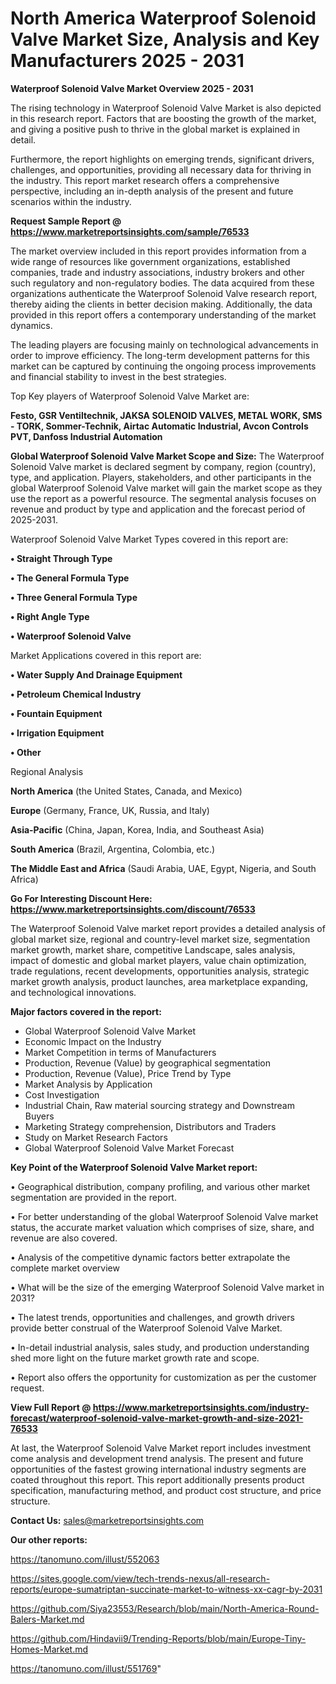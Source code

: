 # North America Waterproof Solenoid Valve Market Size, Analysis and Key Manufacturers 2025 - 2031

<Strong> Waterproof Solenoid Valve Market Overview 2025 - 2031</strong>

The rising technology in Waterproof Solenoid Valve Market is also depicted in this research report. Factors that are boosting the growth of the market, and giving a positive push to thrive in the global market is explained in detail.

Furthermore, the report highlights on emerging trends, significant drivers, challenges, and opportunities, providing all necessary data for thriving in the industry. This report market research offers a comprehensive perspective, including an in-depth analysis of the present and future scenarios within the industry.

<strong>Request Sample Report @ <a href=https://www.marketreportsinsights.com/sample/76533>https://www.marketreportsinsights.com/sample/76533</a></strong>

The market overview included in this report provides information from a wide range of resources like government organizations, established companies, trade and industry associations, industry brokers and other such regulatory and non-regulatory bodies. The data acquired from these organizations authenticate the Waterproof Solenoid Valve research report, thereby aiding the clients in better decision making. Additionally, the data provided in this report offers a contemporary understanding of the market dynamics.

The leading players are focusing mainly on technological advancements in order to improve efficiency. The long-term development patterns for this market can be captured by continuing the ongoing process improvements and financial stability to invest in the best strategies.

Top Key players of Waterproof Solenoid Valve Market are:

<strong>Festo, GSR Ventiltechnik, JAKSA SOLENOID VALVES, METAL WORK, SMS - TORK, Sommer-Technik, Airtac Automatic Industrial, Avcon Controls PVT, Danfoss Industrial Automation</strong>

<strong><b>Global Waterproof Solenoid Valve Market Scope and Size:</b></strong>
The Waterproof Solenoid Valve market is declared segment by company, region (country), type, and application. Players, stakeholders, and other participants in the global Waterproof Solenoid Valve market will gain the market scope as they use the report as a powerful resource. The segmental analysis focuses on revenue and product by type and application and the forecast period of 2025-2031.

Waterproof Solenoid Valve Market Types covered in this report are:

<strong>• Straight Through Type

• The General Formula Type

• Three General Formula Type

• Right Angle Type

• Waterproof Solenoid Valve</strong>

Market Applications covered in this report are:

<strong>• Water Supply And Drainage Equipment

• Petroleum Chemical Industry

• Fountain Equipment

• Irrigation Equipment

• Other</strong> 

Regional Analysis

<strong>North America</strong> (the United States, Canada, and Mexico)

<strong>Europe</strong> (Germany, France, UK, Russia, and Italy)

<strong>Asia-Pacific</strong> (China, Japan, Korea, India, and Southeast Asia)

<strong>South America</strong> (Brazil, Argentina, Colombia, etc.)

<strong>The Middle East and Africa</strong> (Saudi Arabia, UAE, Egypt, Nigeria, and South Africa)

<strong>Go For Interesting Discount Here: <a href=https://www.marketreportsinsights.com/discount/76533>https://www.marketreportsinsights.com/discount/76533</a></strong>

The Waterproof Solenoid Valve market report provides a detailed analysis of global market size, regional and country-level market size, segmentation market growth, market share, competitive Landscape, sales analysis, impact of domestic and global market players, value chain optimization, trade regulations, recent developments, opportunities analysis, strategic market growth analysis, product launches, area marketplace expanding, and technological innovations.

<strong><b>Major factors covered in the report:</b></strong>
<ul>
  <li>Global Waterproof Solenoid Valve Market </li>
  <li>Economic Impact on the Industry</li>
  <li>Market Competition in terms of Manufacturers</li>
  <li>Production, Revenue (Value) by geographical segmentation</li>
  <li>Production, Revenue (Value), Price Trend by Type</li>
  <li>Market Analysis by Application</li>
  <li>Cost Investigation</li>
  <li>Industrial Chain, Raw material sourcing strategy and Downstream Buyers</li>
  <li>Marketing Strategy comprehension, Distributors and Traders</li>
  <li>Study on Market Research Factors</li>
  <li>Global Waterproof Solenoid Valve Market Forecast</li>
</ul>

<strong><b>Key Point of the Waterproof Solenoid Valve Market report:</b></strong>

• Geographical distribution, company profiling, and various other market segmentation are provided in the report.

• For better understanding of the global Waterproof Solenoid Valve market status, the accurate market valuation which comprises of size, share, and revenue are also covered.

• Analysis of the competitive dynamic factors better extrapolate the complete market overview

• What will be the size of the emerging Waterproof Solenoid Valve market in 2031?

• The latest trends, opportunities and challenges, and growth drivers provide better construal of the Waterproof Solenoid Valve Market.

• In-detail industrial analysis, sales study, and production understanding shed more light on the future market growth rate and scope.

• Report also offers the opportunity for customization as per the customer request.

<strong><b>View Full Report @ <a href=https://www.marketreportsinsights.com/industry-forecast/waterproof-solenoid-valve-market-growth-and-size-2021-76533>https://www.marketreportsinsights.com/industry-forecast/waterproof-solenoid-valve-market-growth-and-size-2021-76533</a></b></strong>


At last, the Waterproof Solenoid Valve Market report includes investment come analysis and development trend analysis. The present and future opportunities of the fastest growing international industry segments are coated throughout this report. This report additionally presents product specification, manufacturing method, and product cost structure, and price structure.

<strong>Contact Us:</strong>
sales@marketreportsinsights.com

<strong>Our other reports:</strong>

<a href=https://tanomuno.com/illust/552063>https://tanomuno.com/illust/552063</a>

<a href=https://sites.google.com/view/tech-trends-nexus/all-research-reports/europe-sumatriptan-succinate-market-to-witness-xx-cagr-by-2031>https://sites.google.com/view/tech-trends-nexus/all-research-reports/europe-sumatriptan-succinate-market-to-witness-xx-cagr-by-2031</a>

<a href=https://github.com/Siya23553/Research/blob/main/North-America-Round-Balers-Market.md>https://github.com/Siya23553/Research/blob/main/North-America-Round-Balers-Market.md</a>

<a href=https://github.com/Hindavii9/Trending-Reports/blob/main/Europe-Tiny-Homes-Market.md>https://github.com/Hindavii9/Trending-Reports/blob/main/Europe-Tiny-Homes-Market.md</a>

<a href=https://tanomuno.com/illust/551769>https://tanomuno.com/illust/551769</a>"
